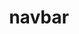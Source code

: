 ---
title: 'navbar'
front_page:
    buttons:
        1:
            url: /tools
            title: Tools
            icon: wrench
        2:
            url: /forms
            title: Forms
            icon: files-o
        3:
            url: /alerts
            title: Alerts
            icon: bell-o

child_pages:
    buttons:
        1:
            url: /
            title: Back
            icon: mail-reply
---